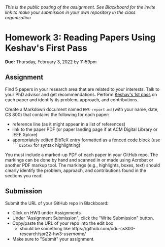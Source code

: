 *This is the public posting of the assignment. See Blackboard for the invite link to make your submission in your own repository in the class organization*

# Homework 3: Reading Papers Using Keshav's First Pass
 
**Due:** Thursday, February 3, 2022 by 11:59pm

## Assignment

Find 5 papers in your research area that are related to your interests.  Talk to your PhD advisor and get recommendations.  Perform [Keshav's 1st pass](http://blizzard.cs.uwaterloo.ca/keshav/home/Papers/data/07/paper-reading.pdf) on each paper and identify its problem, approach, and contributions.

Create a Markdown document named `HW3-report.md` (with your name, date, CS 800) that contains the following for each paper:
* reference line (as it might appear in a list of references)
* link to the paper PDF (or paper landing page if at ACM Digital Library or IEEE Xplore)
* appropriately edited BibTeX entry formatted as a [fenced code block](https://docs.github.com/en/github/writing-on-github/working-with-advanced-formatting/creating-and-highlighting-code-blocks) (use ` ```bibtex ` for syntax highlighting)

You must include a marked-up PDF of each paper in your GitHub repo.  The markings can be done by hand and scanned in or made using Acrobat or another PDF markup tool.  The markings (e.g., highlights, boxes, text) should clearly identify the problem, approach, and contributions found in the sections you read.

## Submission

Submit the URL of your GitHub repo in Blackboard:

* Click on HW3 under Assignments
* Under "Assignment Submission", click the "Write Submission" button.
* Copy/paste the URL of your repo into the edit box
  * should be something like ht<span>tps://</span>github.com/odu-cs800-research/spr22-hw3-*username*/
* Make sure to "Submit" your assignment. 

